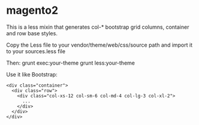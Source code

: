 # magento2
This is a less mixin that generates col-* bootstrap grid columns, container and row base styles.

Copy the Less file to your vendor/theme/web/css/source path and import it to your sources.less file

Then:
grunt exec:your-theme
grunt less:your-theme

Use it like Bootstrap:
```
<div class="container">
  <div class="row">
    <div class="col-xs-12 col-sm-6 col-md-4 col-lg-3 col-xl-2">
      ...
    </div>
  </div>
</div>
```
